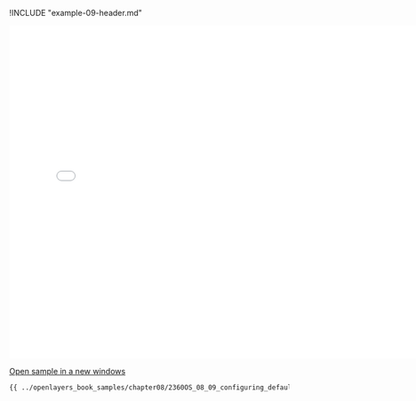 
!INCLUDE "example-09-header.md"

<iframe src="../openlayers_book_samples/chapter08/2360OS_08_09_configuring_default_interactions.html" width="770" height="600" frameBorder="0" seamless="seamless">
</iframe>

<a href="../openlayers_book_samples/chapter08/2360OS_08_09_configuring_default_interactions.html" target="_blank">Open sample in a new windows</a>

```html
{{ ../openlayers_book_samples/chapter08/2360OS_08_09_configuring_default_interactions.html }}
```
